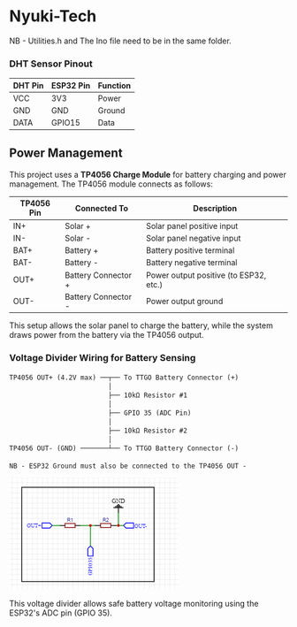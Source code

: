 # Nyuki-Tech

NB - Utilities.h and The Ino file need to be in the same folder.

### DHT Sensor Pinout

| DHT Pin | ESP32 Pin | Function |
|---------|-----------|----------|
| VCC     | 3V3       | Power    |
| GND     | GND       | Ground   |
| DATA    | GPIO15    | Data     |

## Power Management

This project uses a **TP4056 Charge Module** for battery charging and power management. The TP4056 module connects as follows:

| TP4056 Pin | Connected To | Description         |
|------------|--------------|---------------------|
| IN+        | Solar +      | Solar panel positive input |
| IN-        | Solar -      | Solar panel negative input |
| BAT+       | Battery +    | Battery positive terminal  |
| BAT-       | Battery -    | Battery negative terminal  |
| OUT+       | Battery Connector +   | Power output positive (to ESP32, etc.) |
| OUT-       | Battery Connector -   | Power output ground        |

This setup allows the solar panel to charge the battery, while the system draws power from the battery via the TP4056 output.

### Voltage Divider Wiring for Battery Sensing

```
TP4056 OUT+ (4.2V max) ──┬── To TTGO Battery Connector (+)
						 │
						 ├── 10kΩ Resistor #1
						 │
						 ├── GPIO 35 (ADC Pin)
						 │
						 ├── 10kΩ Resistor #2  
						 │
TP4056 OUT- (GND) ───────┴── To TTGO Battery Connector (-)

NB - ESP32 Ground must also be connected to the TP4056 OUT -
```
![alt text](image.png)

This voltage divider allows safe battery voltage monitoring using the ESP32's ADC pin (GPIO 35).